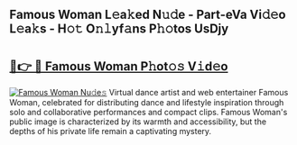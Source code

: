 ## Famous Woman L𝚎a𝚔ed N𝚞𝚍e - Part-eVa Vi𝚍𝚎o L𝚎a𝚔s - H𝚘𝚝 O𝚗𝚕yf𝚊ns P𝚑𝚘tos UsDjy

# <h2><a href="http://kfenf7.oniu.top/?m=Famous+Woman">🔗👉 🔴 Famous Woman P𝚑ot𝚘𝚜 V𝚒d𝚎o</a></h2>

[![Famous Woman Nu𝚍e𝚜](https://i.imgur.com/0qMVB7G.gif)](http://kfenf7.oniu.top/?m=Famous+Woman)
Virtual dance artist and web entertainer Famous Woman, celebrated for distributing dance and lifestyle inspiration through solo and collaborative performances and compact clips. Famous Woman's public image is characterized by its warmth and accessibility, but the depths of his private life remain a captivating mystery.  
